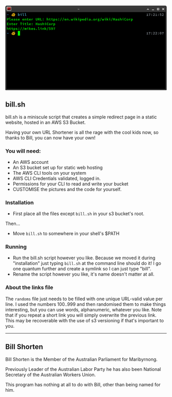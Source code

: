 ![Demo](https://raw.githubusercontent.com/MikeLindner/bill.shorten/master/en_operation.png)

## bill.sh
bill.sh is a miniscule script that creates a simple redirect page in a static website, hosted in an AWS S3 Bucket.

Having your own URL Shortener is all the rage with the cool kids now, so thanks to Bill, you can now have your own!

### You will need:
* An AWS account
* An S3 bucket set up for static web hosting
* The AWS CLI tools on your system
* AWS CLI Credentials validated, logged in.
* Permissions for your CLI to read and write your bucket
* CUSTOMISE the pictures and the code for yourself.

### Installation
* First place all the files except `bill.sh` in your s3 bucket's root.

Then...

* Move `bill.sh` to somewhere in your shell's $PATH

### Running
* Run the bill.sh script however you like.  Because we moved it during "installation" just typing `bill.sh` at the command line should do it!  I go one quantum further and create a symlink so I can just type "bill".
* Rename the script however you like, it's name doesn't matter at all.

### About the links file

The `randoms` file just needs to be filled with one unique URL-valid value per line.  I used the numbers 100..999 and then randomised them to make things interesting, but you can use words, alphanumeric, whatever you like.  Note that if you repeat a short link you will simply overwrite the previous link.  This may be recoverable with the use of s3 versioning if that's important to you.

***

## Bill Shorten
Bill Shorten is the Member of the Australian Parliament for Maribyrnong.  

Previously Leader of the Australian Labor Party he has also been National Secretary of the Australian Workers Union.

This program has nothing at all to do with Bill, other than being named for him.


